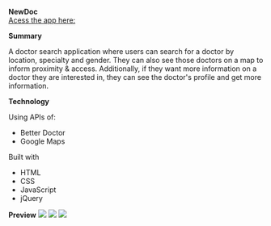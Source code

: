 <strong>NewDoc</strong><br>
<a href="https://catperez81.github.io/newdoc-api/" target="blank">Acess the app here:</a>

<strong>Summary</strong><br>
<p>A doctor search application where users can search for a doctor by location, specialty and gender.
They can also see those doctors on a map to inform proximity & access. Additionally, if they want more information on a doctor they are interested in, they can see the doctor's profile and get more information.</p> 

<strong>Technology</strong><br>
<p>Using APIs of:</p>
<ul>
 <li>Better Doctor</li>
 <li>Google Maps</li>
</ul>

<p>Built with</p>
<ul>
 <li>HTML</li>
 <li>CSS</li>
 <li>JavaScript</li>
 <li>jQuery</li>
</ul>

<strong>Preview</strong>
<img src="http://i65.tinypic.com/2jdgd8x.png" border="0"> 
<img src="http://i63.tinypic.com/2rxunoy.png" border="0"> 
<img src="http://i66.tinypic.com/5vzn8o.png" border="0"> 
